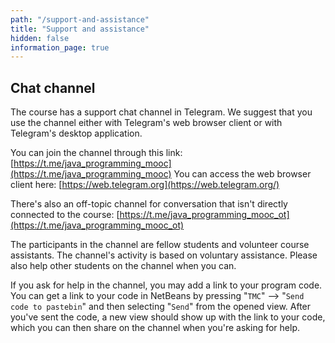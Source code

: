 ```yaml
---
path: "/support-and-assistance"
title: "Support and assistance"
hidden: false
information_page: true
---
```



<!-- ## Workshops

Kurssilla on mahdollisuus saada hyvää ohjelmointiseuraa sekä saada apua tehtäviin, ohjelmointiin ja teknisiin ongelmiin tulemalla kurssin pajaan! Paja sijaitsee Helsingin yliopiston Kumpulan kampuksella olevassa Exactum-rakennuksessa. Kaikki ovat tervetulleita pajaan!

Katso Exactum-rakennuksen tarkempi sijainti [täältä](https://www.google.com/maps?hl=en&q=Exactum,+Kumpula+Campus,+Pietari+Kalmin+katu+5,+00560+Helsinki).

Pajaa pidetään luokassa **BK107** aivan Exactumin UniCafen vieressä. Exactum-rakennuksen aulassa olevasta infonäytöstä löytää salin tarkemman sijainnin. Voit myös kysyä salin sijaintia aulan vahtimestareilta sekä kampuksen henkilökunnalta ja opiskelijoilta.

Alla olevaan taulukkoon on ruksattu kevään paja-ajat. Ajat saattavat muuttua kurssin edetessä joten tarkistathan paja-ajat aina ennen kuin tulet pajaan.

|       | MA | TI | KE | TO | PE |
|:-----:|:--:|:--:|:--:|:--:|:--:|
| 10-12 | X  |    |    |    | X  |
| 12-14 | X  | X  | X  | X  | X  |
| 14-16 | X  | X  | X  | X  | X  |
| 16-18 | X  |    | X  | X  |    | -->

## Chat channel

The course has a support chat channel in Telegram. We suggest that you use the channel either with Telegram's web browser client or with Telegram's desktop application.

You can join the channel through this link: [https://t.me/java_programming_mooc](https://t.me/java_programming_mooc)
You can access the web browser client here: [https://web.telegram.org](https://web.telegram.org/)

There's also an off-topic channel for conversation that isn't directly connected to the course: [https://t.me/java_programming_mooc_ot](https://t.me/java_programming_mooc_ot)

The participants in the channel are fellow students and volunteer course assistants. The channel's activity is based on voluntary assistance. Please also help other students on the channel when you can.

If you ask for help in the channel, you may add a link to your program code. You can get a link to your code in NetBeans by pressing "`TMC`" --> "`Send code to pastebin`" and then selecting "`Send`" from the opened view. After you've sent the code, a new view should show up with the link to your code, which you can then share on the channel when you're asking for help.
